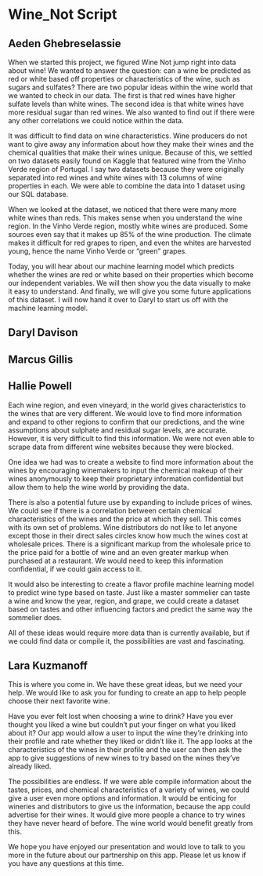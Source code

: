 # Wine_Not Script

## Aeden Ghebreselassie

When we started this project, we figured Wine Not jump right into data about wine! We wanted to answer the question: can a wine be predicted as red or white based off properties or characteristics of the wine, such as sugars and sulfates? There are two popular ideas within the wine world that we wanted to check in our data. The first is that red wines have higher sulfate levels than white wines. The second idea is that white wines have more residual sugar than red wines. We also wanted to find out if there were any other correlations we could notice within the data.

It was difficult to find data on wine characteristics. Wine producers do not want to give away any information about how they make their wines and the chemical qualities that make their wines unique. Because of this, we settled on two datasets easily found on Kaggle that featured wine from the Vinho Verde region of Portugal. I say two datasets because they were originally separated into red wines and white wines with 13 columns of wine properties in each. We were able to combine the data into 1 dataset using our SQL database.

When we looked at the dataset, we noticed that there were many more white wines than reds. This makes sense when you understand the wine region. In the Vinho Verde region, mostly white wines are produced. Some sources even say that it makes up 85% of the wine production. The climate makes it difficult for red grapes to ripen, and even the whites are harvested young, hence the name Vinho Verde or “green” grapes.

Today, you will hear about our machine learning model which predicts whether the wines are red or white based on their properties which become our independent variables. We will then show you the data visually to make it easy to understand. And finally, we will give you some future applications of this dataset. I will now hand it over to Daryl to start us off with the machine learning model.

## Daryl Davison


## Marcus Gillis


## Hallie Powell

Each wine region, and even vineyard, in the world gives characteristics to the wines that are very different. We would love to find more information and expand to other regions to confirm that our predictions, and the wine assumptions about sulphate and residual sugar levels, are accurate. However, it is very difficult to find this information. We were not even able to scrape data from different wine websites because they were blocked.

One idea we had was to create a website to find more information about the wines by encouraging winemakers to input the chemical makeup of their wines anonymously to keep their proprietary information confidential but allow them to help the wine world by providing the data.

There is also a potential future use by expanding to include prices of wines. We could see if there is a correlation between certain chemical characteristics of the wines and the price at which they sell. This comes with its own set of problems. Wine distributors do not like to let anyone except those in their direct sales circles know how much the wines cost at wholesale prices. There is a significant markup from the wholesale price to the price paid for a bottle of wine and an even greater markup when purchased at a restaurant. We would need to keep this information confidential, if we could gain access to it.

It would also be interesting to create a flavor profile machine learning model to predict wine type based on taste. Just like a master sommelier can taste a wine and know the year, region, and grape, we could create a dataset based on tastes and other influencing factors and predict the same way the sommelier does.

All of these ideas would require more data than is currently available, but if we could find data or compile it, the possibilities are vast and fascinating.


## Lara Kuzmanoff

This is where you come in. We have these great ideas, but we need your help. We would like to ask you for funding to create an app to help people choose their next favorite wine. 

Have you ever felt lost when choosing a wine to drink? Have you ever thought you liked a wine but couldn’t put your finger on what you liked about it? Our app would allow a user to input the wine they’re drinking into their profile and rate whether they liked or didn’t like it. The app looks at the characteristics of the wines in their profile and the user can then ask the app to give suggestions of new wines to try based on the wines they’ve already liked.

The possibilities are endless. If we were able compile information about the tastes, prices, and chemical characteristics of a variety of wines, we could give a user even more options and information. It would be enticing for wineries and distributors to give us the information,
because the app could advertise for their wines. It would give more people a chance to try wines they have never heard of before. The wine world would benefit greatly from this.

We hope you have enjoyed our presentation and would love to talk to you more in the future about our partnership on this app. Please let us know if you have any questions at this time.
